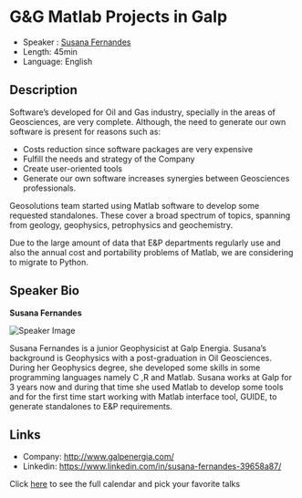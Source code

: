 G&G Matlab Projects in Galp
==========================

* Speaker   : [Susana Fernandes](https://www.linkedin.com/in/susana-fernandes-39658a87/)
* Length: 45min
* Language: English

Description
-----------

Software’s developed for Oil and Gas industry, specially in the areas of Geosciences, are very complete. Although, the need to generate our own software is present for reasons such as:

* Costs reduction since software packages are very expensive
* Fulfill the needs and strategy of the Company
* Create user-oriented tools
* Generate our own software increases synergies between Geosciences professionals.

Geosolutions team started using Matlab software to develop some requested standalones. These cover a broad spectrum of topics, spanning from geology, geophysics, petrophysics and geochemistry. 

Due to the large amount of data that E&P departments regularly use and also the annual cost and portability problems of Matlab, we are considering to migrate to Python.


Speaker Bio
-----------

**Susana Fernandes**

![Speaker Image](https://github.com/PixelsCamp/talks/blob/master/img/susana.jpg?raw=true)

Susana Fernandes is a junior Geophysicist at Galp Energia. Susana’s background is Geophysics with a post-graduation in Oil Geosciences. During her Geophysics degree, she developed some skills in some programming languages namely C ,R and Matlab. Susana works at Galp for 3 years now and during that time she used Matlab to develop some tools and for the first time start working with Matlab interface tool, GUIDE, to generate standalones to E&P requirements.

Links
-----

* Company: http://www.galpenergia.com/
* Linkedin: https://www.linkedin.com/in/susana-fernandes-39658a87/

Click [here][1] to see the full calendar and pick your favorite talks

[1]: https://pixels.camp/schedule/

